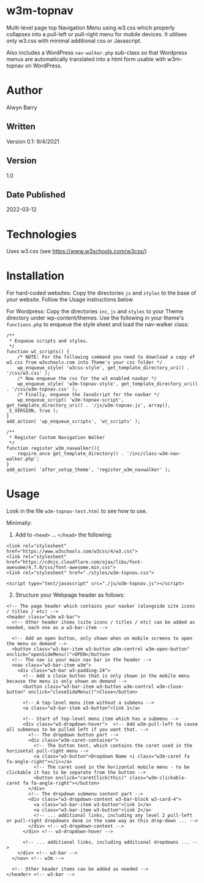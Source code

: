 # w3m-topnav
Multi-level page top Navigation Menu using w3.css which properly collapses into a pull-left or pull-right menu for mobile devices.
It utilises only w3.css with minimal additional css or Javascript.

Also includes a WordPress `nav-walker.php` sub-class so that Wordpress menus are automatically translated into a html form usable with w3m-topnav on WordPress.

# Author
Alwyn Barry

## Written
Version 0.1: 9/4/2021

## Version
1.0

## Date Published
2022-03-12

# Technologies
Uses w3.css (see https://www.w3schools.com/w3css/)

# Installation
For hard-coded websites:
	Copy the directories `js` and `styles` to the base of your website.
	Follow the Usage instructions below

For Wordpress:
	Copy the directories `inc`, `js` and `styles` to your Theme directory under wp-content/themes.
	Use the following in your theme's `functions.php` to enqueue the style sheet and load the nav-walker class:

```
/**
 * Enqueue scripts and styles.
 */
function wt_scripts() {
	/* NOTE: For the following command you need to download a copy of w3.css from w3schools.com into Theme's your css folder */
	wp_enqueue_style( 'w3css-style', get_template_directory_uri() . '/css/w3.css' );
	/* Now enqueue the css for the w3 enabled navbar */
	wp_enqueue_style( 'w3m-topnav-style', get_template_directory_uri() . '/css/w3m-topnav.css' );
	/* Finally, enqueue the JavaScript for the navbar */
	wp_enqueue_script( 'w3m-topnav-script', get_template_directory_uri() . '/js/w3m-topnav.js', array(), _S_VERSION, true );	
}
add_action( 'wp_enqueue_scripts', 'wt_scripts' );

/**
 * Register Custom Navigation Walker
 */
function register_w3m_navwalker(){
	require_once get_template_directory() . '/inc/class-w3m-nav-walker.php';
}
add_action( 'after_setup_theme', 'register_w3m_navwalker' );
```

# Usage
Look in the file `w3m-topnav-test.html` to see how to use.

Minimally:
1. Add to `<head>` ... `</head>` the following:

```
<link rel="stylesheet" href="https://www.w3schools.com/w3css/4/w3.css">
<link rel="stylesheet" href="https://cdnjs.cloudflare.com/ajax/libs/font-awesome/4.7.0/css/font-awesome.min.css">
<link rel="stylesheet" href="./styles/w3m-topnav.css">
	
<script type="text/javascript" src="./js/w3m-topnav.js"></script>
```

2. Structure your Webpage header as follows:

```
<!-- The page header which contains your navbar (alongside site icons / titles / etc) -->
<header class="w3m w3-bar">
  <!-- Other header items (site icons / titles / etc) can be added as needed, each one as a w3-bar-item -->
  
  <!-- Add an open button, only shown when on mobile screens to open the menu on demand -->
  <button class="w3-bar-item w3-button w3m-control w3m-open-button" onclick="openSideMenu()">OPEN</button>
  <!-- The nav is your main nav bar in the header -->
  <nav class="w3-bar-item w3m">
    <div class="w3-bar w3-padding-24">
      <!-- Add a close button that is only shown in the mobile menu because the menu is only shown on demand -->
      <button class="w3-bar-item w3-button w3m-control w3m-close-button" onclick="closeSideMenu()">Close</button>
      
      <!-- A top-level menu item without a submenu -->
      <a class="w3-bar-item w3-button">link 1</a>

      <!-- Start of top-level menu item which has a submenu -->
      <div class="w3-dropdown-hover">  <!-- Add w3m-pull-left to cause all submenus to be pulled left if you want that. -->
        <!-- The dropdown button part -->
        <div class="w3m-caret-container">
          <!-- The button text, which contains the caret used in the horizontal pull-right menu --> 
          <a class="w3-button">Dropdown Name <i class="w3m-caret fa fa-angle-right"></i></a>
          <!-- The caret used in the horizontal mobile menu - to be clickable it has to be separate from the button -->
          <button onclick="caretClick(this)" class="w3m-clickable-caret fa fa-angle-right"></button>
        </div>
        <!-- The dropdown submenu content part -->
        <div class="w3-dropdown-content w3-bar-block w3-card-4">
          <a class="w3-bar-item w3-button">link 1</a>
          <a class="w3-bar-item w3-button">link 2</a>
          <!-- ... additional links, including any level 2 pull-left or pull-right dropdowns done in the same way as this drop-down ... -->
        </div> <!-- w3-dropdown-content -->
      </div> <!-- w3-dropdown-hover -->

      <!-- ... additional links, including additional dropdowns ... -->
    </div> <!-- w3-bar -->
  </nav> <!-- w3m -->

  <!-- Other header items can be added as needed -->
</header> <!-- w3-bar -->
```
